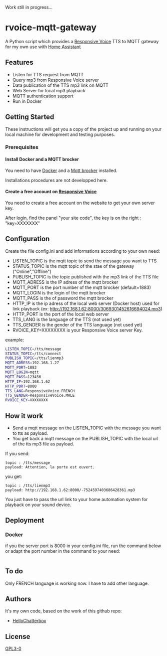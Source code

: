 Work still in progress...

# rvoice-mqtt-gateway

A  Python script which provides a [Responsive Voice](https://responsivevoice.org/) TTS to MQTT gateway for my own use with [Home Assistant](https://www.home-assistant.io/docs/)

## Features

* Listen for TTS request from MQTT
* Query mp3 from Responsive Voice server
* Data publication of the TTS mp3 link on MQTT
* Web Server for local mp3 playback
* MQTT authentication support
* Run in Docker

## Getting Started

These instructions will get you a copy of the project up and running on your local machine for development and testing purposes.

### Prerequisites

#### Install Docker and a MQTT brocker

You need to have [Docker](https://docs.docker.com/get-docker/) and a [Mqtt brocker](https://mosquitto.org/) installed.

Installations procedures are not developped here.

#### Create a free account on [Responsive Voice](https://responsivevoice.org/)

You need to create a free account on the website to get your own server key.

After login, find the panel "your site code", the key is on the right : "key=XXXXXXX" 


## Configuration

Create the file config.ini and add informations according to your own need:
* LISTEN_TOPIC is the mqtt topic to send the message you want to TTS
* STATUS_TOPIC is the mqtt topic of the stae of the gateway ("Online","Offline")
* PUBLISH_TOPIC is the topic published with the mp3 link of the TTS file
* MQTT_ADRESS is the IP adress of the mqtt brocker
* MQTT_PORT is the port number of the mqtt brocker (default=1883)
* MQTT_LOGIN is the login of the mqtt brocker
* MQTT_PASS is the of password the mqtt brocker
* HTTP_IP is the ip adress of the local web server (Docker host) used for link playback (ex: http://192.168.1.62:8000/3069301452616694024.mp3)
* HTTP_PORT is the port of the local web server
* TTS_LANG is the language of the TTS (not used yet)
* TTS_GENDER is the gender of the TTS language (not used yet)
* RVOICE_KEY=XXXXXXXX is your Responsive Voice server Key.


example:
```sh
LISTEN_TOPIC=/tts/message
STATUS_TOPIC=/tts/connect
PUBLISH_TOPIC=/tts/lienmp3
MQTT_ADRESS=192.168.1.27
MQTT_PORT=1883
MQTT_LOGIN=mqtt
MQTT_PASS=123456
HTTP_IP=192.168.1.62
HTTP_PORT=8000
TTS_LANG=ResponsiveVoice.FRENCH
TTS_GENDER=ResponsiveVoice.MALE
RVOICE_KEY=XXXXXXXX
```
## How it work

* Send a mqtt message on the LISTEN_TOPIC with the message you want to tts as payload.
* You get back a mqtt message on the PUBLISH_TOPIC with the local url of the tts mp3 file as payload.

If you send: 
```shell
topic : /tts/message
payload: Attention, la porte est ouvert.
```
you get:
```shell
topic : /tts/lienmp3
payload: http://192.168.1.62:8000/-7524597403686428361.mp3
```

You just have to pass the url link to your home automation system for playback on your sound device.

## Deployment

### Docker

if you the server port is 8000 in your config.ini file, run the command below or adapt the port number in the command to your need:

```shell

```
   
## To do
Only FRENCH language is working now. I have to add other language.

## Authors

It's my own code, based on the work of this github repo:

* [HelloChatterbox](https://github.com/HelloChatterbox/py_responsivevoice)

## License

[GPL3-0](https://github.com/Yvon-Indel/rvoice-mqtt-gateway/blob/master/LICENCE)
